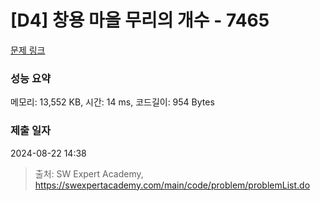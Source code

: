# [D4] 창용 마을 무리의 개수 - 7465 

[문제 링크](https://swexpertacademy.com/main/code/problem/problemDetail.do?contestProbId=AWngfZVa9XwDFAQU) 

### 성능 요약

메모리: 13,552 KB, 시간: 14 ms, 코드길이: 954 Bytes

### 제출 일자

2024-08-22 14:38



> 출처: SW Expert Academy, https://swexpertacademy.com/main/code/problem/problemList.do